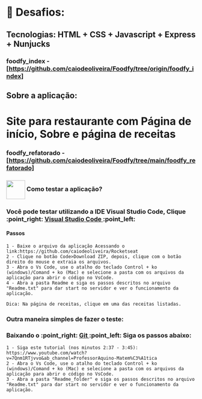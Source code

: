# :hamburger: Desafios:

## Tecnologias: HTML + CSS + Javascript + Express + Nunjucks 

###  foodfy_index - [https://github.com/caiodeoliveira/Foodfy/tree/origin/foodfy_index]


## Sobre a aplicação:


<h1> Site para restaurante com Página de início, Sobre e página de receitas </h1>

### foodfy_refatorado - [https://github.com/caiodeoliveira/Foodfy/tree/main/foodfy_refatorado]


<h3> <img src="https://i.dlpng.com/static/png/6577858_preview.png" width="50px" align="center"/> Como testar a aplicação? </h3>

<h3> Você pode testar utilizando a IDE Visual Studio Code, Clique :point_right: <a href="https://code.visualstudio.com/download" target="_blank" > Visual Studio Code </a> :point_left: </h3>

<h4> Passos </h4>

```
1 - Baixe o arquivo da aplicação Acessando o link:https://github.com/caiodeoliveira/Rocketseat
2 - Clique no botão Code>Download ZIP, depois, clique com o botão direito do mouse e extraia os arquivos. 
3 - Abra o Vs Code, use o atalho do teclado Control + ko (windows)/Comand + ko (Mac) e selecione a pasta com os arquivos da aplicação para abrir o código no VsCode.
4 - Abra a pasta Readme e siga os passos descritos no arquivo "Readme.txt" para dar start no servidor e ver o funcionamento da aplicação.

Dica: Na página de receitas, clique em uma das receitas listadas.
```

### Outra maneira simples de fazer o teste:

<h3> Baixando o :point_right: <a href="https://git-scm.com/downloads" target="_blank" > Git </a> :point_left:  Siga os passos abaixo: </h3>

```
1 - Siga este tutorial (nos minutos 2:37 - 3:45): https://www.youtube.com/watch?v=7Qnm1RTjvvo&ab_channel=ProfessorAquino-Matem%C3%A1tica 
2 - Abra o Vs Code, use o atalho do teclado Control + ko (windows)/Comand + ko (Mac) e selecione a pasta com os arquivos da aplicação para abrir o código no VsCode.
3 - Abra a pasta "Readme_folder" e siga os passos descritos no arquivo "Readme.txt" para dar start no servidor e ver o funcionamento da aplicação.
```